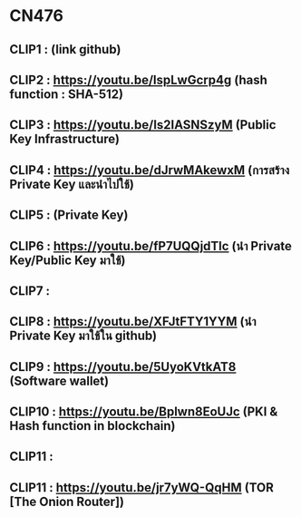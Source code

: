 # CN476
## CLIP1  : (link github)
## CLIP2  : https://youtu.be/lspLwGcrp4g (hash function : SHA-512)
## CLIP3  : https://youtu.be/Is2IASNSzyM (Public Key Infrastructure)
## CLIP4  : https://youtu.be/dJrwMAkewxM (การสร้าง Private Key และนำไปใช้)
## CLIP5  : (Private Key)
## CLIP6  : https://youtu.be/fP7UQQjdTlc (นำ Private Key/Public Key มาใช้)
## CLIP7  :
## CLIP8  : https://youtu.be/XFJtFTY1YYM (นำ Private Key มาใช้ใน github)
## CLIP9  : https://youtu.be/5UyoKVtkAT8 (Software wallet)
## CLIP10 : https://youtu.be/Bplwn8EoUJc (PKI & Hash function in blockchain)
## CLIP11 : 
## CLIP11 : https://youtu.be/jr7yWQ-QqHM (TOR [The Onion Router])
